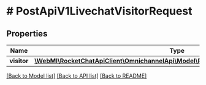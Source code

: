 # # PostApiV1LivechatVisitorRequest

## Properties

Name | Type | Description | Notes
------------ | ------------- | ------------- | -------------
**visitor** | [**\WebMI\RocketChatApiClient\OmnichannelApi\Model\PostApiV1LivechatVisitorRequestVisitor**](PostApiV1LivechatVisitorRequestVisitor.md) |  |

[[Back to Model list]](../../README.md#models) [[Back to API list]](../../README.md#endpoints) [[Back to README]](../../README.md)

